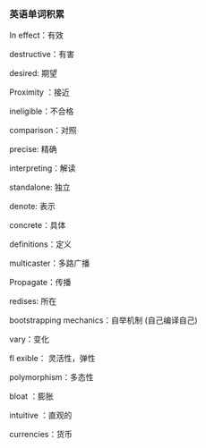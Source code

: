 ### 英语单词积累

In effect：有效

destructive：有害

desired: 期望

Proximity ：接近

ineligible：不合格

comparison：对照

precise: 精确

interpreting：解读

standalone: 独立

denote: 表示

concrete：具体

definitions：定义

multicaster：多路广播

Propagate：传播

redises: 所在

bootstrapping mechanics：自举机制 (自己编译自己)

vary：变化

fl exible： 灵活性，弹性

polymorphism：多态性

bloat ：膨胀

intuitive ：直观的

currencies：货币



